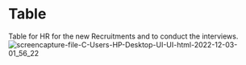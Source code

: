 # Table
Table for HR for the new Recruitments and to conduct the interviews.
![screencapture-file-C-Users-HP-Desktop-UI-UI-html-2022-12-03-01_56_22](https://user-images.githubusercontent.com/119563307/205435161-dd1b440a-6864-4f76-bc80-32b2a491b7da.png)
